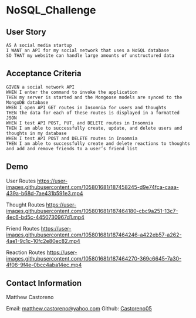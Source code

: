 # NoSQL_Challenge

## User Story

```
AS A social media startup
I WANT an API for my social network that uses a NoSQL database
SO THAT my website can handle large amounts of unstructured data
```

## Acceptance Criteria

```
GIVEN a social network API
WHEN I enter the command to invoke the application
THEN my server is started and the Mongoose models are synced to the MongoDB database
WHEN I open API GET routes in Insomnia for users and thoughts
THEN the data for each of these routes is displayed in a formatted JSON
WHEN I test API POST, PUT, and DELETE routes in Insomnia
THEN I am able to successfully create, update, and delete users and thoughts in my database
WHEN I test API POST and DELETE routes in Insomnia
THEN I am able to successfully create and delete reactions to thoughts and add and remove friends to a user’s friend list
```

## Demo

User Routes
https://user-images.githubusercontent.com/105801681/187458245-d9e74fca-caaa-439a-b68d-7ae431b591e3.mp4

Thought Routes
https://user-images.githubusercontent.com/105801681/187464180-cbc9a251-13c7-4ec6-bd5c-4450730967d1.mp4

Friend Routes
https://user-images.githubusercontent.com/105801681/187464246-a422eb57-a262-4ae1-9c1c-10fc2e80ec82.mp4

Reaction Routes
https://user-images.githubusercontent.com/105801681/187464270-369c6645-7a30-4f06-9f4e-0bcc4aba14ec.mp4

## Contact Information 

Matthew Castoreno

Email: <matthew.castoreno@yahoo.com>
Github: [Castoreno05](castoreno05)
